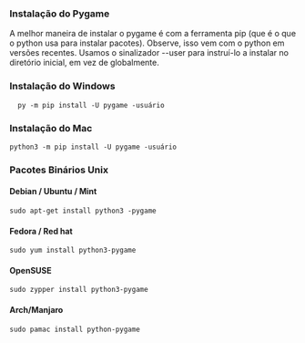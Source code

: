
### Instalação do Pygame
A melhor maneira de instalar o pygame é com a ferramenta pip (que é o que o python usa para instalar pacotes). Observe, isso vem com o python em versões recentes. Usamos o sinalizador --user para instruí-lo a instalar no diretório inicial, em vez de globalmente.

### Instalação do Windows
	  py -m pip install -U pygame -usuário

### Instalação do Mac
    python3 -m pip install -U pygame -usuário
    
### Pacotes Binários Unix

#### Debian / Ubuntu / Mint
    sudo apt-get install python3 -pygame

#### Fedora / Red hat
    sudo yum install python3-pygame
   
#### OpenSUSE
    sudo zypper install python3-pygame
    
#### Arch/Manjaro
    sudo pamac install python-pygame


